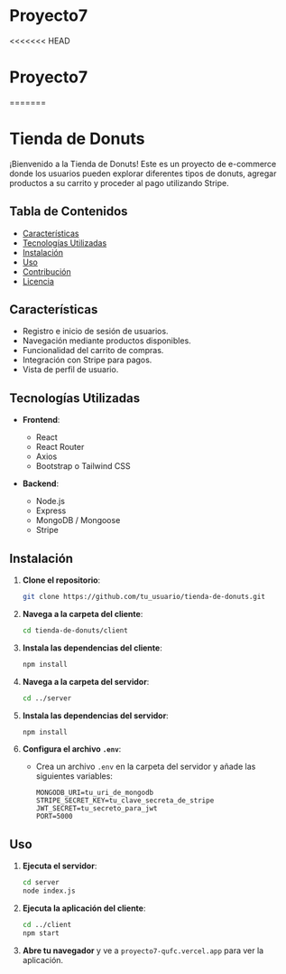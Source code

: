 # Proyecto7
<<<<<<< HEAD
# Proyecto7
=======
# Tienda de Donuts

¡Bienvenido a la Tienda de Donuts! Este es un proyecto de e-commerce donde los usuarios pueden explorar diferentes tipos de donuts, agregar productos a su carrito y proceder al pago utilizando Stripe.

## Tabla de Contenidos

- [Características](#características)
- [Tecnologías Utilizadas](#tecnologías-utilizadas)
- [Instalación](#instalación)
- [Uso](#uso)
- [Contribución](#contribución)
- [Licencia](#licencia)

## Características

- Registro e inicio de sesión de usuarios.
- Navegación mediante productos disponibles.
- Funcionalidad del carrito de compras.
- Integración con Stripe para pagos.
- Vista de perfil de usuario.

## Tecnologías Utilizadas

- **Frontend**:
  - React
  - React Router
  - Axios
  - Bootstrap o Tailwind CSS

- **Backend**:
  - Node.js
  - Express
  - MongoDB / Mongoose
  - Stripe 

## Instalación

1. **Clone el repositorio**:
    ```bash
    git clone https://github.com/tu_usuario/tienda-de-donuts.git
    ```

2. **Navega a la carpeta del cliente**:
    ```bash
    cd tienda-de-donuts/client
    ```

3. **Instala las dependencias del cliente**:
    ```bash
    npm install
    ```

4. **Navega a la carpeta del servidor**:
    ```bash
    cd ../server
    ```

5. **Instala las dependencias del servidor**:
    ```bash
    npm install
    ```

6. **Configura el archivo `.env`**:
    - Crea un archivo `.env` en la carpeta del servidor y añade las siguientes variables:
      ```plaintext
      MONGODB_URI=tu_uri_de_mongodb
      STRIPE_SECRET_KEY=tu_clave_secreta_de_stripe
      JWT_SECRET=tu_secreto_para_jwt
      PORT=5000
      ```

## Uso

1. **Ejecuta el servidor**:
    ```bash
    cd server
    node index.js
    ```

2. **Ejecuta la aplicación del cliente**:
    ```bash
    cd ../client
    npm start
    ```

3. **Abre tu navegador** y ve a `proyecto7-qufc.vercel.app` para ver la aplicación.




